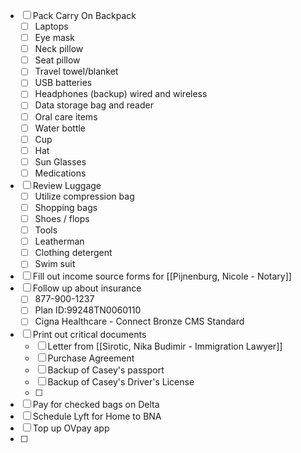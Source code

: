 - [ ] Pack Carry On Backpack
	- [ ] Laptops 
	- [ ] Eye mask
	- [ ] Neck pillow
	- [ ] Seat pillow
	- [ ] Travel towel/blanket
	- [ ] USB batteries 
	- [ ] Headphones (backup) wired and wireless
	- [ ] Data storage bag and reader 
	- [ ] Oral care items 
	- [ ] Water bottle 
	- [ ] Cup
	- [ ] Hat
	- [ ] Sun Glasses 
	- [ ] Medications 
- [ ] Review Luggage 
	- [ ] Utilize compression bag
	- [ ] Shopping bags 
	- [ ] Shoes / flops 
	- [ ] Tools 
	- [ ] Leatherman
	- [ ] Clothing detergent 
	- [ ] Swim suit
- [ ] Fill out income source forms for [[Pijnenburg, Nicole - Notary]]
- [ ] Follow up about insurance
	- [ ] 877-900-1237
	- [ ] Plan ID:99248TN0060110
	- [ ] Cigna Healthcare - Connect Bronze CMS Standard
- [ ] Print out critical documents
	- [ ] Letter from [[Sirotic, Nika Budimir - Immigration Lawyer]]
	- [ ] Purchase Agreement
	- [ ] Backup of Casey's passport
	- [ ] Backup of Casey's Driver's License 
	- [ ] 
- [ ] Pay for checked bags on Delta 
- [ ] Schedule Lyft for Home to BNA
- [ ] Top up OVpay app 
- [ ] 
